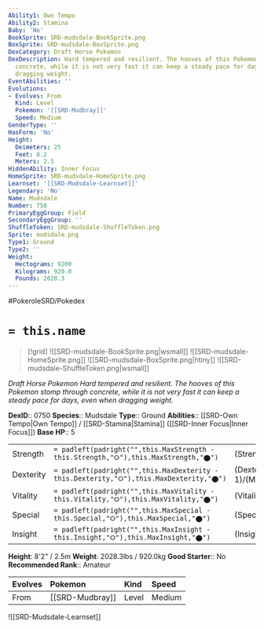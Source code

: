 ```yaml
---
Ability1: Own Tempo
Ability2: Stamina
Baby: 'No'
BookSprite: SRD-mudsdale-BookSprite.png
BoxSprite: SRD-mudsdale-BoxSprite.png
DexCategory: Draft Horse Pokemon
DexDescription: Hard tempered and resilient. The hooves of this Pokemon stomp through
  concrete, while it is not very fast it can keep a steady pace for days, even when
  dragging weight.
EventAbilities: ''
Evolutions:
- Evolves: From
  Kind: Level
  Pokemon: '[[SRD-Mudbray]]'
  Speed: Medium
GenderType: ''
HasForm: 'No'
Height:
  Deimeters: 25
  Feet: 8.2
  Meters: 2.5
HiddenAbility: Inner Focus
HomeSprite: SRD-mudsdale-HomeSprite.png
Learnset: '[[SRD-Mudsdale-Learnset]]'
Legendary: 'No'
Name: Mudsdale
Number: 750
PrimaryEggGroup: Field
SecondaryEggGroup: ''
ShuffleToken: SRD-mudsdale-ShuffleToken.png
Sprite: mudsdale.png
Type1: Ground
Type2: ''
Weight:
  Hectograms: 9200
  Kilograms: 920.0
  Pounds: 2028.3
---
```


#PokeroleSRD/Pokedex

# `= this.name`

> [!grid]
> ![[SRD-mudsdale-BookSprite.png|wsmall]]
> ![[SRD-mudsdale-HomeSprite.png]]
> ![[SRD-mudsdale-BoxSprite.png|htiny]]
> ![[SRD-mudsdale-ShuffleToken.png|wsmall]]


*Draft Horse Pokemon*
*Hard tempered and resilient. The hooves of this Pokemon stomp through concrete, while it is not very fast it can keep a steady pace for days, even when dragging weight.*

**DexID**:: 0750
**Species**:: Mudsdale
**Type**:: Ground
**Abilities**:: [[SRD-Own Tempo|Own Tempo]] / [[SRD-Stamina|Stamina]] ([[SRD-Inner Focus|Inner Focus]])
**Base HP**:: 5

|           |                                                                                        |                                          |
| --------- | -------------------------------------------------------------------------------------- | ---------------------------------------- |
| Strength  | `= padleft(padright("",this.MaxStrength - this.Strength,"⭘"),this.MaxStrength,"⬤")`    | (Strength::3)/(MaxStrength::7)   |
| Dexterity | `= padleft(padright("",this.MaxDexterity - this.Dexterity,"⭘"),this.MaxDexterity,"⬤")` | (Dexterity:: 1)/(MaxDexterity::3) |
| Vitality  | `= padleft(padright("",this.MaxVitality - this.Vitality,"⭘"),this.MaxVitality,"⬤")`    | (Vitality::3)/(MaxVitality::6)   |
| Special   | `= padleft(padright("",this.MaxSpecial - this.Special,"⭘"),this.MaxSpecial,"⬤")`       | (Special::2)/(MaxSpecial::4)     |
| Insight   | `= padleft(padright("",this.MaxInsight - this.Insight,"⭘"),this.MaxInsight,"⬤")`       | (Insight::2)/(MaxInsight::5)     |

**Height**: 8'2" / 2.5m
**Weight**: 2028.3lbs / 920.0kg
**Good Starter**:: No
**Recommended Rank**:: Amateur

| Evolves   | Pokemon         | Kind   | Speed   |
|:----------|:----------------|:-------|:--------|
| From      | [[SRD-Mudbray]] | Level  | Medium  |

![[SRD-Mudsdale-Learnset]]